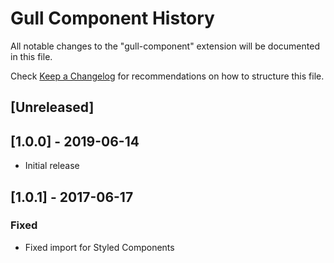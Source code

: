 # Gull Component History

All notable changes to the "gull-component" extension will be documented in this file.

Check [Keep a Changelog](http://keepachangelog.com/) for recommendations on how to structure this file.

## [Unreleased]

## [1.0.0] - 2019-06-14
- Initial release

## [1.0.1] - 2017-06-17
### Fixed
- Fixed import for Styled Components
